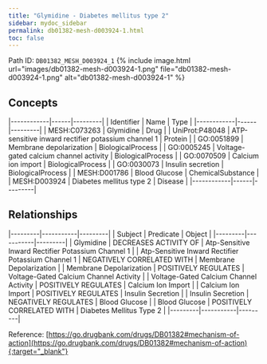 ```yaml
---
title: "Glymidine - Diabetes mellitus type 2"
sidebar: mydoc_sidebar
permalink: db01382-mesh-d003924-1.html
toc: false 
---
```



Path ID: `DB01382_MESH_D003924_1`
{% include image.html url="images/db01382-mesh-d003924-1.png" file="db01382-mesh-d003924-1.png" alt="db01382-mesh-d003924-1" %}

## Concepts

|------------|------|---------|
| Identifier | Name | Type    |
|------------|------|---------|
| MESH:C073263 | Glymidine | Drug |
| UniProt:P48048 | ATP-sensitive inward rectifier potassium channel 1 | Protein |
| GO:0051899 | Membrane depolarization | BiologicalProcess |
| GO:0005245 | Voltage-gated calcium channel activity | BiologicalProcess |
| GO:0070509 | Calcium ion import | BiologicalProcess |
| GO:0030073 | Insulin secretion | BiologicalProcess |
| MESH:D001786 | Blood Glucose | ChemicalSubstance |
| MESH:D003924 | Diabetes mellitus type 2 | Disease |
|------------|------|---------|

## Relationships

|---------|-----------|---------|
| Subject | Predicate | Object  |
|---------|-----------|---------|
| Glymidine | DECREASES ACTIVITY OF | Atp-Sensitive Inward Rectifier Potassium Channel 1 |
| Atp-Sensitive Inward Rectifier Potassium Channel 1 | NEGATIVELY CORRELATED WITH | Membrane Depolarization |
| Membrane Depolarization | POSITIVELY REGULATES | Voltage-Gated Calcium Channel Activity |
| Voltage-Gated Calcium Channel Activity | POSITIVELY REGULATES | Calcium Ion Import |
| Calcium Ion Import | POSITIVELY REGULATES | Insulin Secretion |
| Insulin Secretion | NEGATIVELY REGULATES | Blood Glucose |
| Blood Glucose | POSITIVELY CORRELATED WITH | Diabetes Mellitus Type 2 |
|---------|-----------|---------|

Reference: [https://go.drugbank.com/drugs/DB01382#mechanism-of-action](https://go.drugbank.com/drugs/DB01382#mechanism-of-action){:target="_blank"}